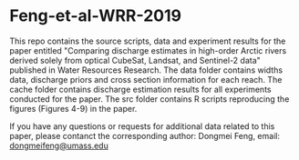 # Feng-et-al-WRR-2019
This repo contains the source scripts, data and experiment results for the paper entitled "Comparing discharge estimates in high-order Arctic rivers derived solely from optical CubeSat, Landsat, and Sentinel-2 data" published in Water Resources Research.
The data folder contains widths data, discharge priors and cross section information for each reach.
The cache folder contains discharge estimation results for all experiments conducted for the paper.
The src folder contains R scripts reproducing the figures (Figures 4-9) in the paper.

If you have any questions or requests for additional data related to this paper, please contanct the corresponding author:
Dongmei Feng, email: dongmeifeng@umass.edu
